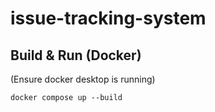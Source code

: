 # issue-tracking-system


## Build & Run (Docker)

(Ensure docker desktop is running)

`docker compose up --build`
